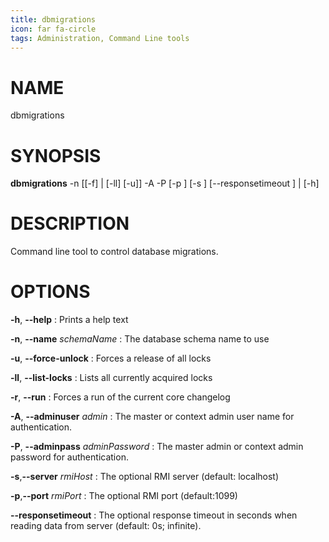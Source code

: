 ```yaml
---
title: dbmigrations
icon: far fa-circle
tags: Administration, Command Line tools
---
```


# NAME

dbmigrations

# SYNOPSIS

**dbmigrations** -n <schemaName> [[-f] | [-ll] [-u]] -A <masterAdmin> -P <masterAdminPassword> [-p <RMI-Port>] [-s <RMI-Server>] [--responsetimeout <responseTimeout>] | [-h]

# DESCRIPTION

Command line tool to control database migrations.

# OPTIONS

**-h**, **--help**
: Prints a help text

**-n**, **--name** *schemaName*
: The database schema name to use

**-u**, **--force-unlock**
: Forces a release of all locks

**-ll**, **--list-locks**
: Lists all currently acquired locks

**-r**, **--run**
: Forces a run of the current core changelog

**-A**, **--adminuser** *admin*
: The master or context admin user name for authentication.

**-P**, **--adminpass** *adminPassword*
: The master admin or context admin password for authentication.

**-s**,**--server** *rmiHost*
: The optional RMI server (default: localhost)

**-p**,**--port** *rmiPort*
: The optional RMI port (default:1099)

**--responsetimeout**
: The optional response timeout in seconds when reading data from server (default: 0s; infinite).